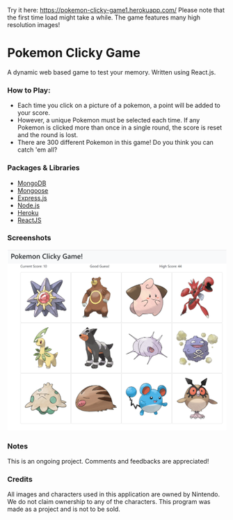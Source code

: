 Try it here: https://pokemon-clicky-game1.herokuapp.com/
Please note that the first time load might take a while. The game features many high resolution images!

# Pokemon Clicky Game
A dynamic web based game to test your memory. Written using React.js.

### How to Play:
- Each time you click on a picture of a pokemon, a point will be added to your score.
- However, a unique Pokemon must be selected each time. If any Pokemon is clicked more than once in a single round, the score is reset and the round is lost.
- There are 300 different Pokemon in this game! Do you think you can catch 'em all?

### Packages & Libraries
- [MongoDB](https://www.mongodb.com/)
- [Mongoose](https://mongoosejs.com/)
- [Express.js](https://expressjs.com/)
- [Node.js](https://nodejs.org/en/)
- [Heroku](https://www.heroku.com/)
- [ReactJS](https://reactjs.org/)

### Screenshots
![](screenshot01.png)

### Notes
This is an ongoing project. Comments and feedbacks are appreciated!

### Credits
All images and characters used in this application are owned by Nintendo. We do not claim ownership to any of the characters. This program was made as a project and is not to be sold.
